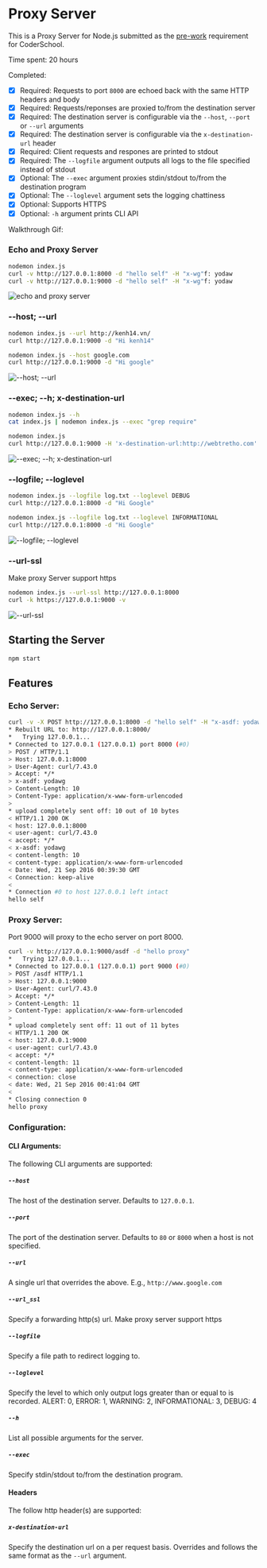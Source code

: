 # Proxy Server

This is a Proxy Server for Node.js submitted as the [pre-work](http://courses.codepath.com/snippets/intro_to_nodejs/prework) requirement for CoderSchool.

Time spent: 20 hours

Completed:

* [x] Required: Requests to port `8000` are echoed back with the same HTTP headers and body
* [x] Required: Requests/reponses are proxied to/from the destination server
* [x] Required: The destination server is configurable via the `--host`, `--port`  or `--url` arguments
* [x] Required: The destination server is configurable via the `x-destination-url` header
* [x] Required: Client requests and respones are printed to stdout
* [x] Required: The `--logfile` argument outputs all logs to the file specified instead of stdout
* [x] Optional: The `--exec` argument proxies stdin/stdout to/from the destination program
* [x] Optional: The `--loglevel` argument sets the logging chattiness
* [x] Optional: Supports HTTPS
* [x] Optional: `-h` argument prints CLI API

Walkthrough Gif:

### Echo and Proxy Server
```bash
nodemon index.js
curl -v http://127.0.0.1:8000 -d "hello self" -H "x-wg"f: yodaw
curl -v http://127.0.0.1:9000 -d "hello self" -H "x-wg"f: yodaw
```
![echo and proxy server](https://github.com/nvpmai95/nodejs_prework/blob/master/gifs/echo_proxy.gif)


### --host; --url
```bash
nodemon index.js --url http://kenh14.vn/
curl http://127.0.0.1:9000 -d "Hi kenh14"

nodemon index.js --host google.com
curl http://127.0.0.1:9000 -d "Hi google"
```
![--host; --url](https://github.com/nvpmai95/nodejs_prework/blob/master/gifs/host_url.gif)


### --exec; --h; x-destination-url
```bash
nodemon index.js --h
cat index.js | nodemon index.js --exec "grep require"

nodemon index.js
curl http://127.0.0.1:9000 -H 'x-destination-url:http://webtretho.com'
```
![--exec; --h; x-destination-url](https://github.com/nvpmai95/nodejs_prework/blob/master/gifs/exec_h_x_url.gif)


### --logfile; --loglevel
```bash
nodemon index.js --logfile log.txt --loglevel DEBUG
curl http://127.0.0.1:8000 -d "Hi Google"

nodemon index.js --logfile log.txt --loglevel INFORMATIONAL
curl http://127.0.0.1:8000 -d "Hi Google"
```
![--logfile; --loglevel](https://github.com/nvpmai95/nodejs_prework/blob/master/gifs/logfile_loglevel.gif)


### --url-ssl
Make proxy Server support https
```bash
nodemon index.js --url-ssl http://127.0.0.1:8000
curl -k https://127.0.0.1:9000 -v
```
![--url-ssl](https://github.com/nvpmai95/nodejs_prework/blob/master/gifs/ssl.gif)


## Starting the Server

```bash
npm start
```

## Features

### Echo Server:

```bash
curl -v -X POST http://127.0.0.1:8000 -d "hello self" -H "x-asdf: yodawg"
* Rebuilt URL to: http://127.0.0.1:8000/
*   Trying 127.0.0.1...
* Connected to 127.0.0.1 (127.0.0.1) port 8000 (#0)
> POST / HTTP/1.1
> Host: 127.0.0.1:8000
> User-Agent: curl/7.43.0
> Accept: */*
> x-asdf: yodawg
> Content-Length: 10
> Content-Type: application/x-www-form-urlencoded
>
* upload completely sent off: 10 out of 10 bytes
< HTTP/1.1 200 OK
< host: 127.0.0.1:8000
< user-agent: curl/7.43.0
< accept: */*
< x-asdf: yodawg
< content-length: 10
< content-type: application/x-www-form-urlencoded
< Date: Wed, 21 Sep 2016 00:39:30 GMT
< Connection: keep-alive
<
* Connection #0 to host 127.0.0.1 left intact
hello self
```

### Proxy Server:

Port 9000 will proxy to the echo server on port 8000.

```bash
curl -v http://127.0.0.1:9000/asdf -d "hello proxy"
*   Trying 127.0.0.1...
* Connected to 127.0.0.1 (127.0.0.1) port 9000 (#0)
> POST /asdf HTTP/1.1
> Host: 127.0.0.1:9000
> User-Agent: curl/7.43.0
> Accept: */*
> Content-Length: 11
> Content-Type: application/x-www-form-urlencoded
>
* upload completely sent off: 11 out of 11 bytes
< HTTP/1.1 200 OK
< host: 127.0.0.1:9000
< user-agent: curl/7.43.0
< accept: */*
< content-length: 11
< content-type: application/x-www-form-urlencoded
< connection: close
< date: Wed, 21 Sep 2016 00:41:04 GMT
<
* Closing connection 0
hello proxy
```

### Configuration:

#### CLI Arguments:

The following CLI arguments are supported:

##### `--host`

The host of the destination server. Defaults to `127.0.0.1`.

##### `--port`

The port of the destination server. Defaults to `80` or `8000` when a host is not specified.

##### `--url`

A single url that overrides the above. E.g., `http://www.google.com`

##### `--url_ssl`

Specify a forwarding http(s) url. Make proxy server support https

##### `--logfile`

Specify a file path to redirect logging to.

##### `--loglevel`

Specify the level to which only output logs greater than or equal to is recorded.
ALERT: 0,
ERROR: 1,
WARNING: 2,
INFORMATIONAL: 3,
DEBUG: 4

##### `--h`

List all possible arguments for the server.

##### `--exec`

Specify stdin/stdout to/from the destination program.

#### Headers

The follow http header(s) are supported:

##### `x-destination-url`

Specify the destination url on a per request basis. Overrides and follows the same format as the `--url` argument.